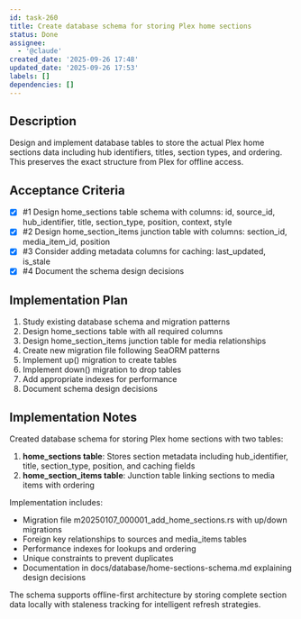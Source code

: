 ```yaml
---
id: task-260
title: Create database schema for storing Plex home sections
status: Done
assignee:
  - '@claude'
created_date: '2025-09-26 17:48'
updated_date: '2025-09-26 17:53'
labels: []
dependencies: []
---
```


## Description

Design and implement database tables to store the actual Plex home sections data including hub identifiers, titles, section types, and ordering. This preserves the exact structure from Plex for offline access.

## Acceptance Criteria
<!-- AC:BEGIN -->
- [x] #1 Design home_sections table schema with columns: id, source_id, hub_identifier, title, section_type, position, context, style
- [x] #2 Design home_section_items junction table with columns: section_id, media_item_id, position
- [x] #3 Consider adding metadata columns for caching: last_updated, is_stale
- [x] #4 Document the schema design decisions
<!-- AC:END -->


## Implementation Plan

1. Study existing database schema and migration patterns
2. Design home_sections table with all required columns
3. Design home_section_items junction table for media relationships
4. Create new migration file following SeaORM patterns
5. Implement up() migration to create tables
6. Implement down() migration to drop tables
7. Add appropriate indexes for performance
8. Document schema design decisions


## Implementation Notes

Created database schema for storing Plex home sections with two tables:

1. **home_sections table**: Stores section metadata including hub_identifier, title, section_type, position, and caching fields
2. **home_section_items table**: Junction table linking sections to media items with ordering

Implementation includes:
- Migration file m20250107_000001_add_home_sections.rs with up/down migrations
- Foreign key relationships to sources and media_items tables
- Performance indexes for lookups and ordering
- Unique constraints to prevent duplicates
- Documentation in docs/database/home-sections-schema.md explaining design decisions

The schema supports offline-first architecture by storing complete section data locally with staleness tracking for intelligent refresh strategies.
